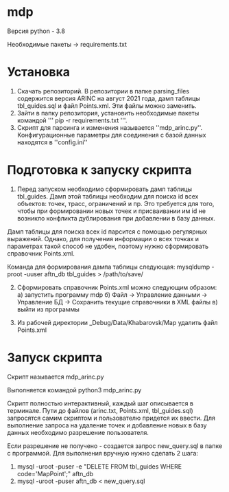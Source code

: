 # mdp
Версия python - 3.8

Необходимые пакеты -> requirements.txt

# Установка
1) Скачать репозиторий. В репозитории в папке parsing_files содержится версия ARINC на август 2021 года, дамп таблицы tbl_quides.sql и файл Points.xml. Эти файлы можно заменить.
2) Зайти в папку репозитория, установить необходимые пакеты командой ''' pip -r requirements.txt '''.
3) Скрипт для парсинга и изменения называется ''mdp_arinc.py''. Конфигурационные параметры для соединения с базой данных находятся в ''config.ini''

# Подготовка к запуску скрипта
1) Перед запуском необходимо сформировать дамп таблицы tbl_guides. Дамп этой таблицы необходим для поиска id всех объектов: точек, трасс, ограничений и пр. Это требуется для того, чтобы при формировании новых точек и присваивании им id не возникло конфликта дублирования при добавлении в базу данных.

Дамп таблицы для поиска всех id парсится с помощью регулярных выражений. Однако, для получения информации о всех точках и параметрах такой способ не удобен, 
поэтому нужно сформировать справочник Points.xml.

Команда для формирования дампа таблицы следующая:
mysqldump -proot -uuser aftn_db tbl_guides > /path/to/save/

2) Сформировать справочник Points.xml можно следующим образом:
    а) запустить программу mdp
    б) Файл -> Управление данными -> Управление БД -> Сохранить текущие справочники в XML файлы
    в) выйти из программы

3) Из рабочей директории _Debug/Data/Khabarovsk/Map удалить файл Points.xml

# Запуск скрипта
 Скрипт называется mdp_arinc.py
 
 
 Выполняется командой python3 mdp_arinc.py
 
 Скрипт полностью интерактивный, каждый шаг описывается в терминале. Пути до файлов (arinc.txt, Points.xml, tbl_guides.sql) запросятся самим скриптом 
 и пользователю придется их ввести. Для выполнение запроса на удаление точек и добавление новых в базу данных необходимо разрешение пользователя.
 
 Если разрешение не получено - создается запрос new_query.sql в папке с программой. Для выполнения вручную нужно сделать 2 шага:
 1) mysql -uroot -puser -e "DELETE FROM tbl_guides WHERE code='MapPoint';" aftn_db
 2) mysql -uroot -puser aftn_db < new_query.sql
